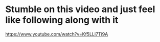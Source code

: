 # Stumble on this video and just feel like following along with it

https://www.youtube.com/watch?v=Kf5LLi7Ti9A
